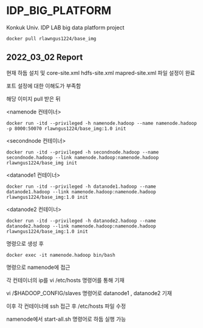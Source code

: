 # IDP_BIG_PLATFORM
Konkuk Univ. IDP LAB big data platform project

    docker pull rlawngus1224/base_img

## 2022_03_02 Report
현재 하둡 설치 및 core-site.xml hdfs-site.xml mapred-site.xml 파일 설정이 완료

포트 설정에 대한 이해도가 부족함

해당 이미지 pull 받은 뒤

<namenode 컨테이너>

    docker run -itd --privileged -h namenode.hadoop --name namenode.hadoop -p 8000:50070 rlawngus1224/base_img:1.0 init

<secondnode 컨테이너>

    docker run -itd --privileged -h secondnode.hadoop --name secondnode.hadoop --link namenode.hadoop:namenode.hadoop rlawngus1224/base_img init

<datanode1 컨테이너>
  
    docker run -itd --privileged -h datanode1.hadoop --name datanode1.hadoop --link namenode.hadoop:namenode.hadoop rlawngus1224/base_img:1.0 init

<datanode2 컨테이너>

    docker run -itd --privileged -h datanode2.hadoop --name datanode2.hadoop --link namenode.hadoop:namenode.hadoop rlawngus1224/base_img:1.0 init

명령으로 생성 후 

    docker exec -it namenode.hadoop bin/bash

명령으로 namenode에 접근

각 컨테이너의 ip를 vi /etc/hosts 명령어를 통해 기재

  vi /$HADOOP_CONFIG/slaves 명령어로 datanode1 , datanode2 기재

이후 각 컨테이너에 ssh 접근 후 /etc/hosts 파일 수정

namenode에서 start-all.sh 명령어로 하둡 실행 가능
